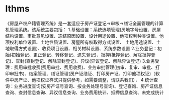 # Ithms
 《房屋产权产籍管理系统》是一套适应于房产证登记->审核->缮证全面管理的计算机管理系统。该系统主要包括：       1.基础设置：系统选项管理(房地字号设置、房屋结构设置、审批意见设置、冻结原因设置、设计用途设置、他项权利种类设置、他项权利单位设置、土地性质设置、房屋所有权取得方式设置、   土地用途设置、土地取得方式设置)、收费项目设置、相关材料设置、系统参数设置       2.业务登记：初始(初始登记、更正登记、转移登记、遗失登记)、抵押(抵押登记、解除抵押登记)、查封(查封登记、解除查封登记)、异议(异议登记、解除异议登记)       3.业务受理：费用审批收费(费用审批、费用收费)、业务审批管理(初审、复审、审批、打印审批书)、结案管理、缮证管理(房产证缮证、打印房产证、打印他项权证)（软件中房产证、他项权证样式只提供参考，如需要调整，请联系我们），        4.统计查询：业务进度查询(安房产证号查询、按业务处理号查询)、登记查询、房产证信息查询、查封信息查询、异议信息查询、业务费用统计、抵押信息查询、未完成统计 
